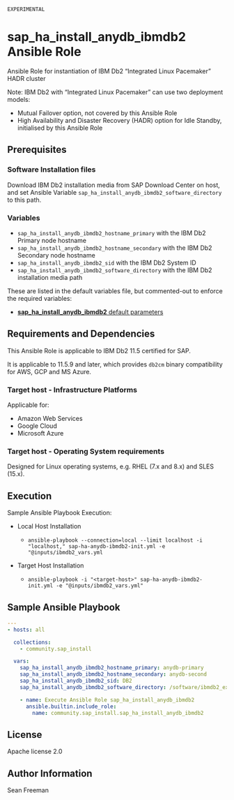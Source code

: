 `EXPERIMENTAL`

# sap_ha_install_anydb_ibmdb2 Ansible Role

Ansible Role for instantiation of IBM Db2 “Integrated Linux Pacemaker” HADR cluster

Note: IBM Db2 with “Integrated Linux Pacemaker” can use two deployment models:
- Mutual Failover option, not covered by this Ansible Role
- High Availability and Disaster Recovery (HADR) option for Idle Standby, initialised by this Ansible Role


## Prerequisites

### Software Installation files

Download IBM Db2 installation media from SAP Download Center on host, and set Ansible Variable `sap_ha_install_anydb_ibmdb2_software_directory` to this path.

### Variables

- `sap_ha_install_anydb_ibmdb2_hostname_primary` with the IBM Db2 Primary node hostname
- `sap_ha_install_anydb_ibmdb2_hostname_secondary` with the IBM Db2 Secondary node hostname
- `sap_ha_install_anydb_ibmdb2_sid` with the IBM Db2 System ID
- `sap_ha_install_anydb_ibmdb2_software_directory` with the IBM Db2 installation media path

These are listed in the default variables file, but commented-out to enforce the required variables:
- [**sap_ha_install_anydb_ibmdb2** default parameters](defaults/main.yml)

## Requirements and Dependencies

This Ansible Role is applicable to IBM Db2 11.5 certified for SAP.

It is applicable to 11.5.9 and later, which provides `db2cm` binary compatibility for AWS, GCP and MS Azure.

### Target host - Infrastructure Platforms

Applicable for:

- Amazon Web Services
- Google Cloud
- Microsoft Azure

### Target host - Operating System requirements

Designed for Linux operating systems, e.g. RHEL (7.x and 8.x) and SLES (15.x).

## Execution

Sample Ansible Playbook Execution:

- Local Host Installation
    - `ansible-playbook --connection=local --limit localhost -i "localhost," sap-ha-anydb-ibmdb2-init.yml -e "@inputs/ibmdb2_vars.yml`

- Target Host Installation
    - `ansible-playbook -i "<target-host>" sap-ha-anydb-ibmdb2-init.yml -e "@inputs/ibmdb2_vars.yml"`

## Sample Ansible Playbook

```yaml
---
- hosts: all

  collections:
    - community.sap_install

  vars:
    sap_ha_install_anydb_ibmdb2_hostname_primary: anydb-primary
    sap_ha_install_anydb_ibmdb2_hostname_secondary: anydb-second
    sap_ha_install_anydb_ibmdb2_sid: DB2
    sap_ha_install_anydb_ibmdb2_software_directory: /software/ibmdb2_extracted

    - name: Execute Ansible Role sap_ha_install_anydb_ibmdb2
      ansible.builtin.include_role:
        name: community.sap_install.sap_ha_install_anydb_ibmdb2
```

## License

Apache license 2.0

## Author Information

Sean Freeman
